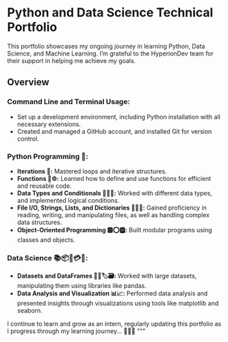 # Python and Data Science Technical Portfolio

This portfolio showcases my ongoing journey in learning Python, Data Science, and Machine Learning. I’m grateful to the HyperionDev team for their support in helping me achieve my goals.

## Overview

### Command Line and Terminal Usage:
- Set up a development environment, including Python installation with all necessary extensions.
- Created and managed a GitHub account, and installed Git for version control.

### Python Programming 🐍:
- **Iterations 🔗:** Mastered loops and iterative structures.
- **Functions 🧩⚙:** Learned how to define and use functions for efficient and reusable code.
- **Data Types and Conditionals 🧱🔧🔨:** Worked with different data types, and implemented logical conditions.
- **File I/O, Strings, Lists, and Dictionaries 📂📃📑:** Gained proficiency in reading, writing, and manipulating files, as well as handling complex data structures.
- **Object-Oriented Programming 🅾⭕🅿:** Built modular programs using classes and objects.

### Data Science 📚📦📇💳🧬:
- **Datasets and DataFrames 💽📼🏷🗃:** Worked with large datasets, manipulating them using libraries like pandas.
- **Data Analysis and Visualization 📊📈:** Performed data analysis and presented insights through visualizations using tools like matplotlib and seaborn.

I continue to learn and grow as an intern, regularly updating this portfolio as I progress through my learning journey... 🙂🙂🙂
"""
